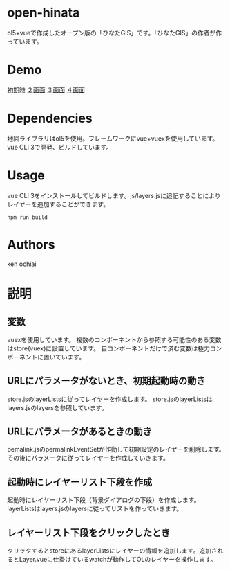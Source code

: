 # open-hinata
ol5+vueで作成したオープン版の「ひなたGIS」です。「ひなたGIS」の作者が作っています。
# Demo
<a href='https://kenzkenz.xsrv.jp/aaa/' target='_blank'>初期時</a>
<a href='http://bit.ly/2BPJGuQ' target='_blank'>２画面</a>
<a href='http://bit.ly/2BNnb9I' target='_blank'>３画面</a>
<a href='http://bit.ly/2QWvfiS' target='_blank'>４画面</a>

# Dependencies
地図ライブラリはol5を使用。フレームワークにvue+vuexを使用しています。vue CLI 3で開発、ビルドしています。
# Usage
vue CLI 3をインストールしてビルドします。js/layers.jsに追記することによりレイヤーを追加することができます。
```
npm run build
```
# Authors
ken ochiai

# 説明
## 変数
vuexを使用しています。
複数のコンポーネントから参照する可能性のある変数はstore(vuex)に設置しています。
自コンポーネントだけで済む変数は極力コンポーネントに置いています。
## URLにパラメータがないとき、初期起動時の動き
store.jsのlayerListsに従ってレイヤーを作成します。
store.jsのlayerListsはlayers.jsのlayersを参照しています。
## URLにパラメータがあるときの動き
pemalink.jsのpermalinkEventSetが作動して初期設定のレイヤーを削除します。その後にパラメータに従ってレイヤーを作成していきます。
## 起動時にレイヤーリスト下段を作成
起動時にレイヤーリスト下段（背景ダイアログの下段）を作成します。layerListsはlayers.jsのlayersに従ってリストを作っていきます。
## レイヤーリスト下段をクリックしたとき
クリックするとstoreにあるlayerListsにレイヤーの情報を追加します。追加されるとLayer.vueに仕掛けているwatchが動作してOLのレイヤーを操作します。


